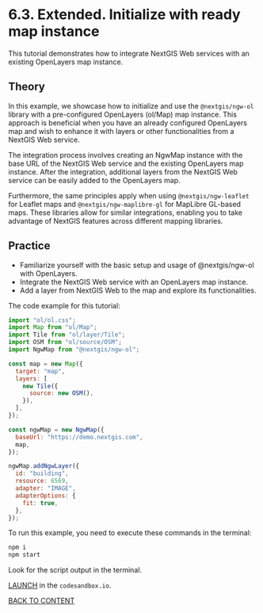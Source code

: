 # 6.3. Extended. Initialize with ready map instance

This tutorial demonstrates how to integrate NextGIS Web services with an existing OpenLayers map instance.

## Theory

In this example, we showcase how to initialize and use the `@nextgis/ngw-ol` library with a pre-configured OpenLayers (ol/Map) map instance. This approach is beneficial when you have an already configured OpenLayers map and wish to enhance it with layers or other functionalities from a NextGIS Web service.

The integration process involves creating an NgwMap instance with the base URL of the NextGIS Web service and the existing OpenLayers map instance. After the integration, additional layers from the NextGIS Web service can be easily added to the OpenLayers map.

Furthermore, the same principles apply when using `@nextgis/ngw-leaflet` for Leaflet maps and `@nextgis/ngw-maplibre-gl` for MapLibre GL-based maps. These libraries allow for similar integrations, enabling you to take advantage of NextGIS features across different mapping libraries.

## Practice

- Familiarize yourself with the basic setup and usage of @nextgis/ngw-ol with OpenLayers.
- Integrate the NextGIS Web service with an OpenLayers map instance.
- Add a layer from NextGIS Web to the map and explore its functionalities.

The code example for this tutorial:

```js
import "ol/ol.css";
import Map from "ol/Map";
import Tile from "ol/layer/Tile";
import OSM from "ol/source/OSM";
import NgwMap from "@nextgis/ngw-ol";

const map = new Map({
  target: "map",
  layers: [
    new Tile({
      source: new OSM(),
    }),
  ],
});

const ngwMap = new NgwMap({
  baseUrl: "https://demo.nextgis.com",
  map,
});

ngwMap.addNgwLayer({
  id: "building",
  resource: 6569,
  adapter: "IMAGE",
  adapterOptions: {
    fit: true,
  },
});
```

To run this example, you need to execute these commands in the terminal:

```bash
npm i
npm start
```

Look for the script output in the terminal.

[LAUNCH](https://githubbox.com/nextgis/ngf-tutorial/tree/master/tutorials/7_1_extended_initialize_with_ready_map_instance) in the `codesandbox.io`.

[BACK TO CONTENT](../../README.md)
